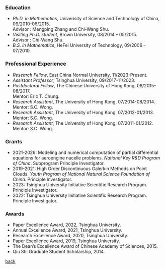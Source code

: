 ### Education

- _Ph.D. in Mathematics_, Univerisity of Science and Technology of China, 09/2010-06/2015.   
   Advisor : Mengping Zhang and Chi-Wang Shu.
- _Visiting Ph.D. student_, Brown University, 08/2014 – 05/2015.                      
   Advisor : Chi-Wang Shu.
- _B.S. in Mathematics_, HeFei University of Technology, 09/2006 – 07/2010.

### Professional Experience
- _Research Fellow_, East China Normal University, 11/2023-Present.
- _Assistant Professor_, Tsinghua University,  09/2017-11/2023.
- _Postdoctoral Fellow_, The Chinese University of Hong Kong, 08/2015-08/2017.          
  Mentor: Eric T. Chung.
- _Research Assistant_, The University of Hong Kong, 07/2014-08/2014. Mentor: S.C. Wong.
- _Research Assistant_, The University of Hong Kong, 07/2012-01/2013. Mentor: S.C. Wong.
- _Research Assistant_, The University of Hong Kong, 07/2011-01/2012. Mentor: S.C. Wong.

### Grants
- 2021-2026: Modeling and numerical computation of partial differential equations for aeroengine nacelle problems. _National Key R&D Program of China_. Subprogram Principle Investigator.
- 2019-2021: High Order Discontinuous Galerkin Methods on Point Clouds. _Youth Program of National Natural Science Foundation of China_. Principle Investigator.
- 2023: Tsinghua University Initiative Scientific Research Program. Principle Investigator.
- 2022: Tsinghua University Initiative Scientific Research Program. Principle Investigator.
  
### Awards 
- Paper Excellence Award, 2022, Tsinghua University.
- Annual Excellence Award, 2021, Tsinghua University.
- Research Excellence Award, 2020, Tsinghua University.
- Paper Excellence Award, 2019, Tsinghua University.
- The Dean’s Excellence Award of Chinese Academy of Sciences, 2015.
- Qiu Shi Graduate Student Scholarship, 2014.

[back](README.md)

